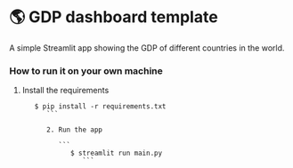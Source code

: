 # :earth_americas: GDP dashboard template

A simple Streamlit app showing the GDP of different countries in the world.

### How to run it on your own machine

1. Install the requirements

   ```
      $ pip install -r requirements.txt
         ```

         2. Run the app

            ```
               $ streamlit run main.py
                  ```
